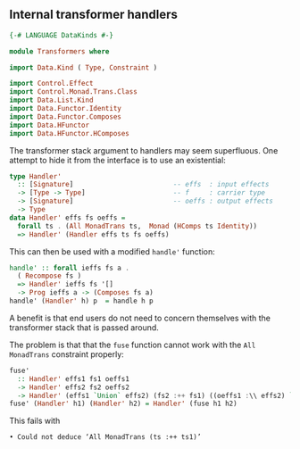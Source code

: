 Internal transformer handlers
-----------------------------

```haskell
{-# LANGUAGE DataKinds #-}

module Transformers where

import Data.Kind ( Type, Constraint )

import Control.Effect
import Control.Monad.Trans.Class
import Data.List.Kind
import Data.Functor.Identity
import Data.Functor.Composes
import Data.HFunctor
import Data.HFunctor.HComposes
```

The transformer stack argument to handlers may seem superfluous. One attempt to
hide it from the interface is to use an existential:
```haskell
type Handler'
  :: [Signature]                         -- effs  : input effects
  -> [Type -> Type]                      -- f     : carrier type
  -> [Signature]                         -- oeffs : output effects
  -> Type
data Handler' effs fs oeffs =
  forall ts . (All MonadTrans ts,  Monad (HComps ts Identity))
  => Handler' (Handler effs ts fs oeffs)
```
This can then be used with a modified `handle'` function:
```haskell
handle' :: forall ieffs fs a .
  ( Recompose fs )
  => Handler' ieffs fs '[]
  -> Prog ieffs a -> (Composes fs a)
handle' (Handler' h) p  = handle h p
```
A benefit is that end users do not need to concern themselves with the transformer
stack that is passed around.

The problem is that that the `fuse` function cannot work with the `All
MonadTrans` constraint properly:
```haskell ignore
fuse'
  :: Handler' effs1 fs1 oeffs1
  -> Handler' effs2 fs2 oeffs2
  -> Handler' (effs1 `Union` effs2) (fs2 :++ fs1) ((oeffs1 :\\ effs2) `Union` oeffs2 )
fuse' (Handler' h1) (Handler' h2) = Handler' (fuse h1 h2)
```
This fails with
```
• Could not deduce ‘All MonadTrans (ts :++ ts1)’
```
